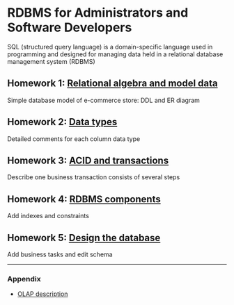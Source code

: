 
RDBMS for Administrators and Software Developers
=======

SQL (structured query language) is a domain-specific language used in programming and designed for managing data held in a relational database management system (RDBMS)

## Homework 1: [Relational algebra and model data](https://github.com/DmitriySh/rdbms-course/tree/master/01-relational-model)
Simple database model of e-commerce store: DDL and ER diagram

## Homework 2: [Data types](https://github.com/DmitriySh/rdbms-course/tree/master/02-data-types)
Detailed comments for each column data type

## Homework 3: [ACID and transactions](https://github.com/DmitriySh/rdbms-course/tree/master/03-acid-transactions)
Describe one business transaction consists of several steps

## Homework 4: [RDBMS components](https://github.com/DmitriySh/rdbms-course/tree/master/04-rdbms-components)
Add indexes and constraints

## Homework 5: [Design the database](https://github.com/DmitriySh/rdbms-course/tree/master/05-design-database)
Add business tasks and edit schema

---

### Appendix

 - [OLAP description](https://github.com/DmitriySh/rdbms-course/tree/master/A-olap)
